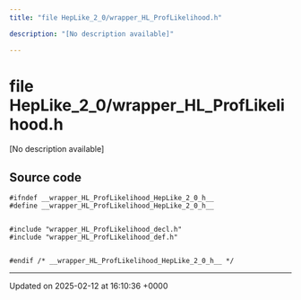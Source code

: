 ```yaml
---
title: "file HepLike_2_0/wrapper_HL_ProfLikelihood.h"

description: "[No description available]"

---
```


# file HepLike_2_0/wrapper_HL_ProfLikelihood.h

[No description available]




## Source code

```
#ifndef __wrapper_HL_ProfLikelihood_HepLike_2_0_h__
#define __wrapper_HL_ProfLikelihood_HepLike_2_0_h__


#include "wrapper_HL_ProfLikelihood_decl.h"
#include "wrapper_HL_ProfLikelihood_def.h"


#endif /* __wrapper_HL_ProfLikelihood_HepLike_2_0_h__ */
```


-------------------------------

Updated on 2025-02-12 at 16:10:36 +0000
